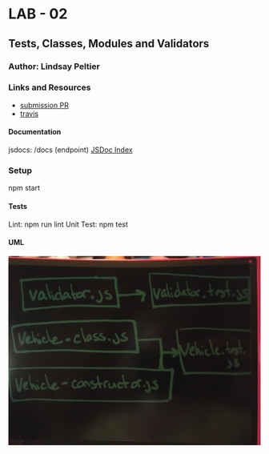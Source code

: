 # LAB - 02

## Tests, Classes, Modules and Validators

### Author: Lindsay Peltier

### Links and Resources
* [submission PR](https://github.com/LindsayPeltier-401-advanced-javascript/Apprenti-401-Lab-02/pull/1)
* [travis](https://www.travis-ci.com/LindsayPeltier-401-advanced-javascript/Apprenti-401-Lab-02)


#### Documentation

jsdocs: /docs (endpoint)
[JSDoc Index](./docs)


### Setup

npm start
  
#### Tests

Lint: npm run lint
Unit Test: npm test

#### UML
![UML](./assets/IMG_4310.JPG)

